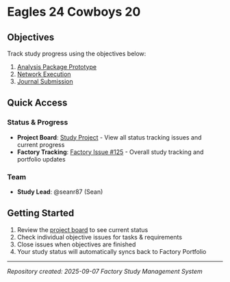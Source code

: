 # Eagles 24 Cowboys 20

## Objectives

Track study progress using the objectives below:

1. [Analysis Package Prototype](#1)
2. [Network Execution](#2)
3. [Journal Submission](#3)

## Quick Access

### Status & Progress
- **Project Board**: [Study Project](https://github.com/users/seanr87/projects/153) - View all status tracking issues and current progress
- **Factory Tracking**: [Factory Issue #125](https://github.com/seanr87/Factory/issues/125) - Overall study tracking and portfolio updates

### Team
- **Study Lead**: @seanr87 (Sean)

## Getting Started

1. Review the [project board](https://github.com/users/seanr87/projects/153) to see current status
2. Check individual objective issues for tasks & requirements
3. Close issues when objectives are finished
4. Your study status will automatically syncs back to Factory Portfolio

---

*Repository created: 2025-09-07*
*Factory Study Management System*